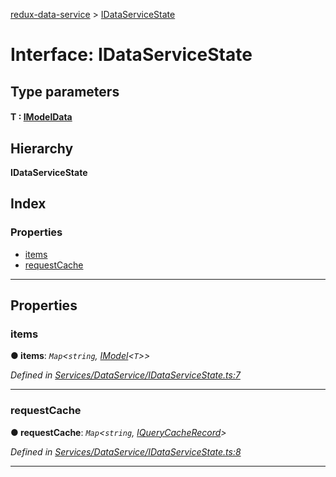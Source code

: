 [redux-data-service](../README.md) > [IDataServiceState](../interfaces/idataservicestate.md)

# Interface: IDataServiceState

## Type parameters
#### T :  [IModelData](imodeldata.md)
## Hierarchy

**IDataServiceState**

## Index

### Properties

* [items](idataservicestate.md#items)
* [requestCache](idataservicestate.md#requestcache)

---

## Properties

<a id="items"></a>

###  items

**● items**: *`Map`<`string`, [IModel](imodel.md)<`T`>>*

*Defined in [Services/DataService/IDataServiceState.ts:7](https://github.com/Rediker-Software/redux-data-service/blob/b275c20/src/Services/DataService/IDataServiceState.ts#L7)*

___
<a id="requestcache"></a>

###  requestCache

**● requestCache**: *`Map`<`string`, [IQueryCacheRecord](../#iquerycacherecord)>*

*Defined in [Services/DataService/IDataServiceState.ts:8](https://github.com/Rediker-Software/redux-data-service/blob/b275c20/src/Services/DataService/IDataServiceState.ts#L8)*

___

